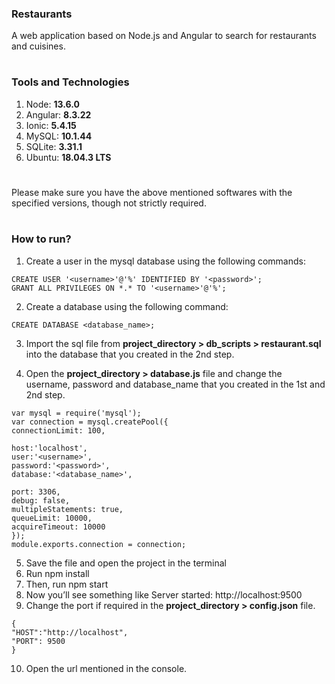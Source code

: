 ### Restaurants
A web application based on Node.js and Angular to search for restaurants and cuisines.
#    

### Tools and Technologies
1. Node: **13.6.0**
2. Angular: **8.3.22**
3. Ionic: **5.4.15**
4. MySQL: **10.1.44**
5. SQLite: **3.31.1**
6. Ubuntu: **18.04.3 LTS**
# 

Please make sure you have the above mentioned softwares with the specified versions, though not strictly required.
#

### How to run?
1. Create a user in the mysql database using the following commands:
```
CREATE USER '<username>'@'%' IDENTIFIED BY '<password>';
GRANT ALL PRIVILEGES ON *.* TO '<username>'@'%';
```
2. Create a database using the following command:
```
CREATE DATABASE <database_name>;
```
3. Import the sql file from **project_directory > db_scripts > restaurant.sql** into the database that you created in the 2nd step.

4. Open the **project_directory > database.js** file and change the username, password and database_name that you created in the 1st and 2nd step.
```
var mysql = require('mysql');
var connection = mysql.createPool({
connectionLimit: 100,

host:'localhost',
user:'<username>',
password:'<password>',
database:'<database_name>',

port: 3306,
debug: false,
multipleStatements: true,
queueLimit: 10000,
acquireTimeout: 10000
});
module.exports.connection = connection;
```
5. Save the file and open the project in the terminal
6. Run npm install
7. Then, run npm start
8. Now you’ll see something like Server started: http://localhost:9500
9. Change the port if required in the **project_directory > config.json** file.

```
{
"HOST":"http://localhost",
"PORT": 9500
}
```    
10. Open the url mentioned in the console.
